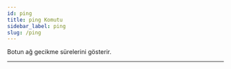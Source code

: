 ```yaml
---
id: ping
title: ping Komutu
sidebar_label: ping
slug: /ping
---
```

Botun ağ gecikme sürelerini gösterir.

---